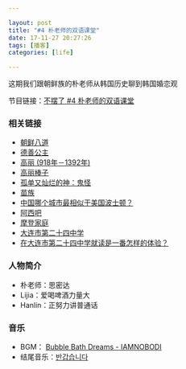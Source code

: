 ```yaml
---

layout: post
title: "#4 朴老师的双语课堂"
date: 17-11-27 20:27:26
tags: [播客]
categories: [life]

---
```


这期我们跟朝鲜族的朴老师从韩国历史聊到韩国婚恋观

节目链接：[不摆了 #4 朴老师的双语课堂](http://music.163.com/#/program?id=1366540232)

### 相关链接

- [朝鲜八道](https://zh.wikipedia.org/wiki/%E6%9C%9D%E9%AE%AE%E5%85%AB%E9%81%93)
- [德善公主](https://zh.wikipedia.org/wiki/%E5%96%84%E5%BE%B7%E5%A5%B3%E7%8E%8B)
- [高丽 (918年－1392年)](https://zh.wikipedia.org/wiki/%E9%AB%98%E9%BA%97_(918%E5%B9%B4%EF%BC%8D1392%E5%B9%B4))
- [高丽棒子](https://zh.wikipedia.org/wiki/%E9%AB%98%E9%BA%97%E6%A3%92%E5%AD%90)
- [孤单又灿烂的神：鬼怪](https://movie.douban.com/subject/26761935/)
- [苗族](https://zh.wikipedia.org/wiki/%E8%8B%97%E6%97%8F)
- [中国哪个城市最相似于美国波士顿？](https://www.zhihu.com/question/19875665)
- [阿西吧](http://www.baike.com/wiki/%E9%98%BF%E8%A5%BF%E5%90%A7)
- [摩登家庭](https://movie.douban.com/subject/3754382/)
- [大连市第二十四中学](https://zh.wikipedia.org/wiki/%E5%A4%A7%E8%BF%9E%E5%B8%82%E7%AC%AC%E4%BA%8C%E5%8D%81%E5%9B%9B%E4%B8%AD%E5%AD%A6)
- [在大连市第二十四中学就读是一番怎样的体验？](https://www.zhihu.com/question/27963266)

### 人物简介

- 朴老师：思密达
- Lijia：爱喝啤酒力量大
- Hanlin：正努力讲普通话

### 音乐

- BGM： [Bubble Bath Dreams - IAMNOBODI](http://music.163.com/#/song?id=27708107)
- 结尾音乐：[반갑습니다](https://y.qq.com/n/yqq/song/0013BTHo41LVom.html)

